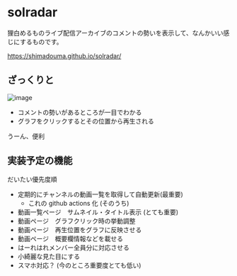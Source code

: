 # solradar

狸白めるものライブ配信アーカイブのコメントの勢いを表示して、なんかいい感じにするものです。

https://shimadouma.github.io/solradar/

## ざっくりと

![image](https://user-images.githubusercontent.com/15803634/173565595-c6d78b62-d489-44b9-8cc2-89e0bbeae42a.png)
- コメントの勢いがあるところが一目でわかる
- グラフをクリックするとその位置から再生される

うーん、便利

## 実装予定の機能

だいたい優先度順

- 定期的にチャンネルの動画一覧を取得して自動更新(最重要)
  - これの github actions 化 (そのうち)
- 動画一覧ページ　サムネイル・タイトル表示 (とても重要)
- 動画ページ　グラフクリック時の挙動調整
- 動画ページ　再生位置をグラフに反映させる
- 動画ページ　概要欄情報などを載せる
- はーれはれメンバー全員分に対応させる
- 小綺麗な見た目にする
- スマホ対応？ (今のところ重要度とても低い)
